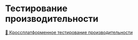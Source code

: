 # Тестирование производительности

[🚀 Кроссплатформенное тестирование производительности](../screenshots/10.%20Cross_Platform_Performance_Testing.pdf)